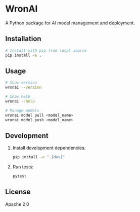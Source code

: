 # WronAI

A Python package for AI model management and deployment.

## Installation

```bash
# Install with pip from local source
pip install -e .
```

## Usage

```bash
# Show version
wronai --version

# Show help
wronai --help

# Manage models
wronai model pull <model_name>
wronai model push <model_name>
```

## Development

1. Install development dependencies:
   ```bash
   pip install -e ".[dev]"
   ```

2. Run tests:
   ```bash
   pytest
   ```

## License

Apache 2.0
